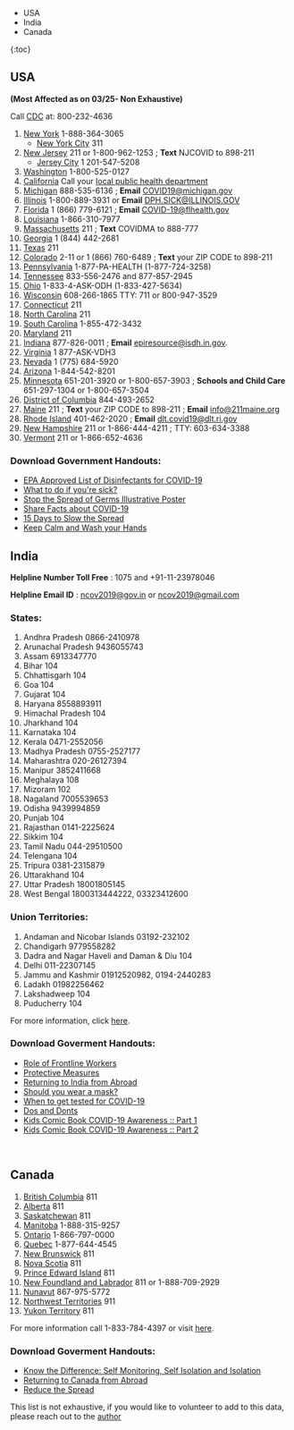 * USA
* India
* Canada

{:toc}

## USA 
**(Most Affected as on 03/25- Non Exhaustive)**

Call [CDC](https://www.cdc.gov/) at: 800-232-4636

1. [New York](https://coronavirus.health.ny.gov/home) 1-888-364-3065
    - [New York City](https://www1.nyc.gov/site/doh/covid/covid-19-main.page) 311
2. [New Jersey](https://www.nj.gov/health/) 211 or 1-800-962-1253 ; **Text** NJCOVID to 898-211
    - [Jersey City](https://www.jerseycitynj.gov/CityHall/health/coronavirus) 1 201-547-5208
3. [Washington](https://www.coronavirus.wa.gov/)  1-800-525-0127
4. [California](https://www.cdph.ca.gov/Programs/CID/DCDC/Pages/Immunization/ncov2019.aspx) Call your [local public health department](https://www.cdph.ca.gov/Pages/LocalHealthServicesAndOffices.aspx#) 
5. [Michigan](https://www.michigan.gov/coronavirus) 888-535-6136 ; **Email** COVID19@michigan.gov 
6. [Illinois](http://www.dph.illinois.gov/topics-services/diseases-and-conditions/diseases-a-z-list/coronavirus) 1-800-889-3931 or **Email** DPH.SICK@ILLINOIS.GOV
7. [Florida](https://floridahealthcovid19.gov/) 1 (866) 779-6121 ; **Email** COVID-19@flhealth.gov
8. [Louisiana](http://ldh.la.gov/Coronavirus/) 1-866-310-7977
9. [Massachusetts](https://www.mass.gov/resource/information-on-the-outbreak-of-coronavirus-disease-2019-covid-19) 211 ; **Text** COVIDMA to 888-777
10. [Georgia](https://dph.georgia.gov/) 1 (844) 442-2681
11. [Texas](https://www.dshs.state.tx.us/coronavirus/) 211
12. [Colorado](https://covid19.colorado.gov/) 2-11 or 1 (866) 760-6489 ; **Text** your ZIP CODE to 898-211
13. [Pennsylvania](https://www.health.pa.gov/topics/disease/coronavirus/Pages/Coronavirus.aspx)  1-877-PA-HEALTH (1-877-724-3258)
14. [Tennessee](https://www.tn.gov/health/cedep/ncov.html) 833-556-2476 and 877-857-2945
15. [Ohio](https://odh.ohio.gov/wps/portal/gov/odh/media-center/ODH-News-Releases/COVID-19-ODH-Call-center) 1-833-4-ASK-ODH (1-833-427-5634)
16. [Wisconsin](https://www.dhs.wisconsin.gov/covid-19/index.htm) 608-266-1865 TTY: 711 or 800-947-3529
17. [Connecticut](https://portal.ct.gov/Coronavirus) 211
18. [North Carolina](https://www.ncdhhs.gov/divisions/public-health/coronavirus-disease-2019-covid-19-response-north-carolina) 211
19. [South Carolina](https://www.scdhec.gov/infectious-diseases/viruses/coronavirus-disease-2019-covid-19)  1-855-472-3432
20. [Maryland](https://coronavirus.maryland.gov/) 211
21. [Indiana](https://coronavirus.in.gov/) 877-826-0011 ; **Email** epiresource@isdh.in.gov.
22. [Virginia](http://www.vdh.virginia.gov/coronavirus/) 1 877-ASK-VDH3
23. [Nevada](https://nvhealthresponse.nv.gov/) 1 (775) 684-5920
24. [Arizona](https://www.azdhs.gov/preparedness/epidemiology-disease-control/infectious-disease-epidemiology/index.php#novel-coronavirus-home) 1-844-542-8201
25. [Minnesota](https://www.health.state.mn.us/diseases/coronavirus/index.html) 651-201-3920 or 1-800-657-3903 ; **Schools and Child Care** 651-297-1304 or 1-800-657-3504
26. [District of Columbia](https://coronavirus.dc.gov/) 844-493-2652
27. [Maine](https://www.maine.gov/dhhs/coronavirus-resources.shtml) 211 ; **Text** your ZIP CODE to 898-211 ; **Email** info@211maine.org
28. [Rhode Island](https://health.ri.gov/covid/) 401-462-2020 ; **Email** dlt.covid19@dlt.ri.gov
29. [New Hampshire](https://www.nh.gov/covid19/) 211 or 1-866-444-4211 ; TTY: 603-634-3388
30. [Vermont](https://www.healthvermont.gov/response/infectious-disease/2019-novel-coronavirus) 211 or 1-866-652-4636     


### Download Government Handouts:

* [EPA Approved List of Disinfectants for COVID-19](https://www.epa.gov/sites/production/files/2020-03/documents/sars-cov-2-list_03-03-2020.pdf)
* [What to do if you're sick?](https://www.cdc.gov/coronavirus/2019-ncov/downloads/sick-with-2019-nCoV-fact-sheet.pdf)
* [Stop the Spread of Germs Illustrative Poster](https://www.cdc.gov/coronavirus/2019-ncov/downloads/stop-the-spread-of-germs.pdf)
* [Share Facts about COVID-19](https://www.cdc.gov/coronavirus/2019-ncov/about/share-facts-h.pdf)
* [15 Days to Slow the Spread](https://www.whitehouse.gov/wp-content/uploads/2020/03/03.16.20_coronavirus-guidance_8.5x11_315PM.pdf)
* [Keep Calm and Wash your Hands](https://www.cdc.gov/handwashing/pdf/keep-calm-wash-your-hands_8.5x11.pdf)

## India

**Helpline Number Toll Free** : 1075 and +91-11-23978046

**Helpline Email ID** : ncov2019@gov.in or ncov2019@gmail.com

### States:

1. Andhra Pradesh 0866-2410978
2. Arunachal Pradesh 9436055743
3. Assam 6913347770
4. Bihar 104
5. Chhattisgarh 104
6. Goa 104
7. Gujarat 104
8. Haryana 8558893911
9. Himachal Pradesh 104
10. Jharkhand 104
11. Karnataka 104
12. Kerala 0471-2552056
13. Madhya Pradesh 0755-2527177
14. Maharashtra 020-26127394
15. Manipur 3852411668
16. Meghalaya 108
17. Mizoram 102
18. Nagaland 7005539653
19. Odisha 9439994859
20. Punjab 104
21. Rajasthan 0141-2225624
22. Sikkim 104
23. Tamil Nadu 044-29510500
24. Telengana 104
25. Tripura 0381-2315879
26. Uttarakhand 104
27. Uttar Pradesh 18001805145
28. West Bengal 1800313444222, 03323412600

### Union Territories:

1. Andaman and Nicobar Islands 03192-232102
2. Chandigarh 9779558282
3. Dadra and Nagar Haveli and Daman & Diu 104
4. Delhi 011-22307145
5. Jammu and Kashmir 01912520982, 0194-2440283
6. Ladakh 01982256462
7. Lakshadweep 104
8. Puducherry 104

For more information, click [here](https://www.mohfw.gov.in/).

### Download Goverment Handouts:

* [Role of Frontline Workers](https://www.mohfw.gov.in/pdf/PreventionandManagementofCOVID19FLWEnglish.pdf)
* [Protective Measures](https://www.mohfw.gov.in/pdf/ProtectivemeasuresEng.pdf)
* [Returning to India from Abroad](https://www.mohfw.gov.in/pdf/PostrerEnglishtraveller.pdf)
* [Should you wear a mask?](https://www.mohfw.gov.in/pdf/Mask-Eng.pdf)
* [When to get tested for COVID-19](https://www.mohfw.gov.in/pdf/FINAL_14_03_2020_ENg.pdf)
* [Dos and Donts](https://www.mohfw.gov.in/pdf/Poster_Corona_ad_Eng.pdf)
* [Kids Comic Book COVID-19 Awareness :: Part 1](https://www.mohfw.gov.in/pdf/Corona_comic_PGI.pdf)
* [Kids Comic Book COVID-19 Awareness :: Part 2](https://www.mohfw.gov.in/pdf/CoronaComic2PGIPU22Mar20.pdf)


<br>

## Canada

1. [British Columbia](www.bccdc.ca/covid19) 811
2. [Alberta](www.myhealth.alberta.ca) 811
3. [Saskatchewan](www.saskhealthauthority.ca) 811
4. [Manitoba](www.manitoba.ca/covid19) 1-888-315-9257
5. [Ontario](www.publichealthontario.ca) 1-866-797-0000
6. [Quebec](www.quebec.ca/en/coronavirus) 1-877-644-4545
7. [New Brunswick](www.gnb.ca/publichealth) 811
8. [Nova Scotia](www.nshealth.ca/public-health) 811
9. [Prince Edward Island](www.princeedwardisland.ca/covid19) 811
10. [New Foundland and Labrador](www.gov.nl.ca/covid-19) 811 or 1-888-709-2929
11. [Nunavut](www.gov.nu.ca/health) 867-975-5772
12. [Northwest Territories](www.hss.gov.nt.ca) 911
13. [Yukon Territory](www.yukon.ca/covid-19) 811

For more information call 1-833-784-4397 or visit [here](canada.ca/coronavirus).

### Download Goverment Handouts:

* [Know the Difference: Self Monitoring, Self Isolation and Isolation](https://www.canada.ca/content/dam/phac-aspc/documents/services/publications/diseases-conditions/know-difference-self-monitoring-isolation-covid-19/know-difference-self-monitoring-isolation-covid-19-eng.pdf)
* [Returning to Canada from Abroad](https://www.canada.ca/content/dam/phac-aspc/documents/services/publications/diseases-conditions/2019-novel-coronavirus-information-sheet/coronavirus-handout-en.pdf)
* [Reduce the Spread](https://www.canada.ca/content/dam/phac-aspc/documents/services/publications/diseases-conditions/coronavirus/covid-19-handwashing/covid-19-handwashing-eng.pdf)

This list is not exhaustive, if you would like to volunteer to add to this data, please reach out to the [author](https://maisonml.github.io/about/)

